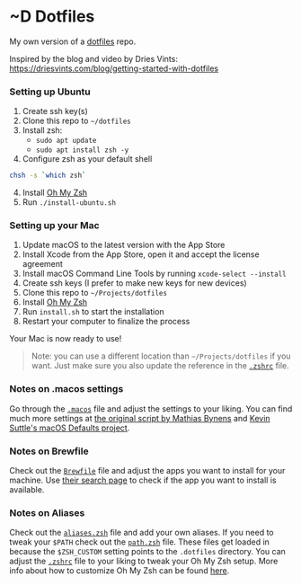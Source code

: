 # ~D Dotfiles

My own version of a [dotfiles](https://dotfiles.github.io/) repo.

Inspired by the blog and video by Dries Vints: https://driesvints.com/blog/getting-started-with-dotfiles

### Setting up Ubuntu

1. Create ssh key(s)
1. Clone this repo to `~/dotfiles`
2. Install zsh:
   - `sudo apt update`
   - `sudo apt install zsh -y`
3. Configure zsh as your default shell

```sh
chsh -s `which zsh`
```

4. Install [Oh My Zsh](https://github.com/robbyrussell/oh-my-zsh#getting-started)
5. Run `./install-ubuntu.sh`


### Setting up your Mac

1. Update macOS to the latest version with the App Store
2. Install Xcode from the App Store, open it and accept the license agreement
3. Install macOS Command Line Tools by running `xcode-select --install`
4. Create ssh keys (I prefer to make new keys for new devices)
5. Clone this repo to `~/Projects/dotfiles`
6. Install [Oh My Zsh](https://github.com/robbyrussell/oh-my-zsh#getting-started)
7. Run `install.sh` to start the installation
8. Restart your computer to finalize the process

Your Mac is now ready to use!

> Note: you can use a different location than `~/Projects/dotfiles` if you want. Just make sure you also update the reference in the [`.zshrc`](./.zshrc) file.

### Notes on .macos settings
Go through the [`.macos`](./.macos) file and adjust the settings to your liking. You can find much more settings at [the original script by Mathias Bynens](https://github.com/mathiasbynens/dotfiles/blob/master/.macos) and [Kevin Suttle's macOS Defaults project](https://github.com/kevinSuttle/MacOS-Defaults).

### Notes on Brewfile
Check out the [`Brewfile`](./Brewfile) file and adjust the apps you want to install for your machine. Use [their search page](https://caskroom.github.io/search) to check if the app you want to install is available.

### Notes on Aliases
Check out the [`aliases.zsh`](./aliases.zsh) file and add your own aliases. If you need to tweak your `$PATH` check out the [`path.zsh`](./path.zsh) file. These files get loaded in because the `$ZSH_CUSTOM` setting points to the `.dotfiles` directory. You can adjust the [`.zshrc`](./.zshrc) file to your liking to tweak your Oh My Zsh setup. More info about how to customize Oh My Zsh can be found [here](https://github.com/robbyrussell/oh-my-zsh/wiki/Customization).